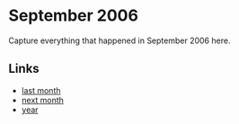 # September 2006

Capture everything that happened in September 2006 here.

## Links
- [last month](calendar/months/2006-08.md)
- [next month](calendar/months/2006-10.md)
- [year](calendar/years/2006.md)